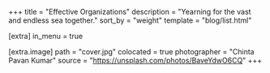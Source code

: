 +++
title = "Effective Organizations"
description = "Yearning for the vast and endless sea together."
sort_by = "weight"
template =  "blog/list.html"

[extra]
in_menu = true

[extra.image]
path = "cover.jpg"
colocated = true
photographer = "Chinta Pavan Kumar"
source = "https://unsplash.com/photos/BaveYdwO6CQ"
+++

